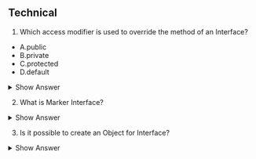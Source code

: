 ## Technical

1. Which access modifier is used to override the method of an Interface?

- A.public
- B.private
- C.protected
- D.default

<details>
<summary>Show Answer</summary>

<b>Ans:</b> A
  
<details>
  
<summary><b>Explanation</b>:</summary>
  
> All the methods in an interface are public by default and It is not possible to alter the access modifier while overriding the method.
    
</details>
  
</details>

2. What is Marker Interface?

<details>
<summary>Show Answer</summary>

<b>Ans:</b> A
 <details>
  <summary><b>Explanation:</b></summary> 
    
>	Marker Interfaces are empty Interfaces (no fields or methods).
> Marker interfaces are used to pass the information to JVM that a certain object of a class can implement methods like Serializable, Cloneable etc.

  </details>
</details>

3. Is it possible to create an Object for Interface?

<details>
<summary>Show Answer</summary>  
<b>Ans:</b> No 
<details>
  
  <summary><b>Explanation:</b></summary> 
    
>	Interfaces contain abstract methods , Which means only method declerations are present but not implementation, so there is no purpose of an Object, But one can create an Object for a class that implements Interface and reference it to the Interface. 

  </details>
</details>












